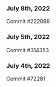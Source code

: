 ### July 8th, 2022

Commit #222098

### July 5th, 2022

Commit #314353


### July 4th, 2022

Commit #72281
